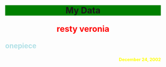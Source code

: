 <!DOCTYPE html>
<html>
<body>
<b>
<html>
<h1 style="Text-align:center; background:green "> My Data </h1>
<p style="Text-align:center; font-size:190%; color:red">resty veronia</p>
<p style="Text-align:left; color: powderblue; font-size:160%"> onepiece</p>
<p style="Text-align:Right; color:yellow">December 24, 2002</p>
<body>
<html>
<strong>
